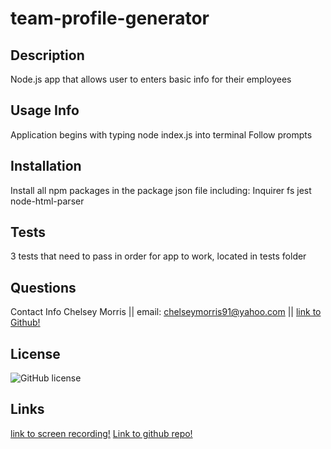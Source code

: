# team-profile-generator

## Description 
Node.js app that allows user to enters basic info for their employees 

## Usage Info 
Application begins with typing node index.js into terminal
Follow prompts

## Installation
Install all npm packages in the package json file including:
    Inquirer
    fs
    jest
    node-html-parser

## Tests
3 tests that need to pass in order for app to work, located in tests folder 

## Questions
Contact Info
Chelsey Morris ||
email: chelseymorris91@yahoo.com ||
[link to Github!](http://github.com/cmorris91)

## License
![GitHub license](https://img.shields.io/badge/license-APACHE-blue.svg)

## Links
 [link to screen recording!](https://drive.google.com/file/d/1Z2KV3MV6Pc1pEVAgETILo7FeQjV69b7h/view)
 [Link to github repo!](https://github.com/cmorris91/team-profile-generator)